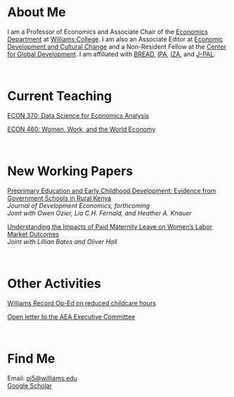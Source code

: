 # About Me

I am a Professor of Economics and Associate Chair of the [Economics Department](https://econ.williams.edu/) at [Williams College](https://www.williams.edu/). I am also an Associate Editor at [Economic Development and Cultural Change](https://www.journals.uchicago.edu/toc/edcc/current) and a Non-Resident Fellow at the [Center for Global Development](https://www.cgdev.org/).  I am affiliated with [BREAD](http://ibread.org/bread/), [IPA](http://www.poverty-action.org/), [IZA](https://www.iza.org/person/7796/pamela-jakiela), and [J-PAL](https://www.povertyactionlab.org/person/jakiela).  

<br>

# Current Teaching

[ECON 370:  Data Science for Economics Analysis](https://pjakiela.github.io/ECON370)   

[ECON 460:  Women, Work, and the World Economy](https://pjakiela.github.io/ECON460)   

<br>

# New Working Papers

[Preprimary Education and Early Childhood Development: Evidence from Government Schools in Rural Kenya](https://pjakiela.github.io/research/preschool-JDE-2024-07-03.pdf)  
_Journal of Development Economics, forthcoming_  
_Joint with Owen Ozier, Lia C.H. Fernald, and Heather A. Knauer_  

[Understanding the Impacts of Paid Maternity Leave on Women’s Labor Market Outcomes](https://pjakiela.github.io/research/BatesHallJakiela-PaidLeave-2023-10-30.pdf)  
_Joint with Lillian Bates and Oliver Hall_  

<br>

# Other Activities

[Williams Record Op-Ed on reduced childcare hours](https://williamsrecord.com/463696/opinions/the-college-must-act-now-to-protect-faculty-and-staff-impacted-by-reduced-wccc-hours/)  

[Open letter to the AEA Executive Committee](AEAletter.html)  

<br>

# Find Me
Email: [pj5@williams.edu](mailto:pamela.jakiela@williams.edu)   
<a href="https://scholar.google.com/citations?user=SPkk2P8AAAAJ">Google Scholar</a>


